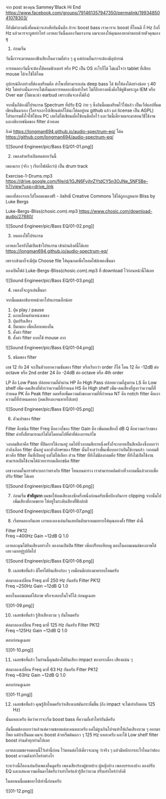 
จาก post ของคุณ Sammey'Black Hi End
https://www.facebook.com/groups/791461357947350/permalink/1993485041078303/

ก็ยังมีคำถามนึงที่คนน่าจะสงสัยกันนั่นคือ
ถ้าจะ boost bass เราควรจะ boost ที่ไหนดี กี่ Hz ถึงกี่ Hz
แล้วควรจะบูสเท่าไหร่
เอาหละวันนี้ฉลองวันแรงงาน ผมจะลองให้คุณลองหาคำตอบด้วยตัวคุณเองดู


1. ก่อนเริ่ม

วันนี้เราจะมาทดลองฟังเสียงในความถี่ต่าง ๆ ดู
แต่ก่อนอื่นเราจะต้องมีอุปกรณ์

การทดลองวันนี้จะต้องใช้คอมพิวเตอร์ หรือ PC 
เป็น OS อะไรก็ได้
ไม่แน่ใจว่า tablet ที่เสียบ mouse ได้จะใช้ได้ไหม

อุปกรณ์อีกอย่างที่ต้องเตรียมคือ ลำโพงที่สามารถเล่น deep bass ได้ 
ข้อให้ลงได้อย่างน้อย ๆ 40 Hz ไม่อย่างนั้นอาจจะไม่เห็นผลการทดลองซักเท่าไหร่
ไม่ก็อีกทางหนึ่งคือใช้หูฟังตระกูล IEM หรือ Over ear (ไม่แนะนำ earbud เพราะมันจะลงไม่ถึง)

จากนั้นก็ต้องมีโปรแกรม Spectrum ที่ปรับ EQ ง่าย ๆ
ซึ่งอันนี้ผมเตรียมไว้ให้แล้ว เป็นเว็ปแอปที่ผมเขียนขึ้นมาเอง 
(ใครจะเอาไปเขียนต่อก็ได้นะโค้ดอยู่บน github แล้ว แค่ license เป็น AGPL) 
โปรแกรมตั้งใจให้ใช้บน PC เลยไม่ได้เขียนเผื่อใช้บนมือถือไว้
และวันนี้เดี๋ยวผมจะมาสอนวิธีใช้งาน และอธิบายชนิดของ filter ด้วยเลย

ลิงค์ https://longman694.github.io/audio-spectrum-eq/
โค้ด https://github.com/longman694/audio-spectrum-eq/

![[Sound Engineer/pic/Bass EQ/01-01.png]]

2. เพลงสำหรับเปิดทดสอบวันนี้

เพลงแรก (จริง ๆ เรียกไฟล์ดีกว่า) เป็น drum track 

Exercise-1-Drums.mp3
https://drive.google.com/file/d/1GJN6FyjhrZYtdCY5n3OJNe_5NF5Be-h7/view?usp=drive_link

เพลงที่สองจากเว็ปโหลดเพลงฟรี - ลิขสิทธิ์ Creative Commons ใช้ได้ถูกกฎหมาย
Bliss by Luke Bergs 

Luke-Bergs-Bliss(chosic.com).mp3
https://www.chosic.com/download-audio/27880/

![[Sound Engineer/pic/Bass EQ/01-02.png]]

3. ทดลองใช้โปรแกรม

เอาหละใครยังไม่เปิดเข้าโปรแกรม เข้าผ่านลิงค์นี้ได้เลย
https://longman694.github.io/audio-spectrum-eq/

เพราะเข้ามาก็จะมีปุ่ม Choose file ให้คุณกดเพื่อโหลดไฟล์เพลงขึ้นมา

ลองเปิดไฟล์ Luke-Bergs-Bliss(chosic.com).mp3 ที่ download ไว้ก่อนหน้านี้ได้เลย

![[Sound Engineer/pic/Bass EQ/01-03.png]]

4. เพลงก็จะถูกเล่นขึ้นมา

จากนี้ผมขออธิบายหน้าตาโปรแกรมเล็กน้อย

1. ปุ่ม play / pause
2. แถบเลื่อนตำแหน่งเพลง
3. ปุ่มปรับเสียง
4. ปิดเพลง เพื่อเลือกเพลงอื่น
5. ตั้งค่า filter 
6. ตั้งค่า filter แบบใช้ mouse ลาก

![[Sound Engineer/pic/Bass EQ/01-04.png]]

5. ชนิดของ filter

เลข 12 กับ 24 จะเป็นตัวบอกความชันของ filter หรือเรียกว่า order ก็ได้
โดน 12 คือ -12dB ต่อ octave หรือ 2nd order
24 คือ -24dB ต่อ octave หรือ 4th order

LP คือ Low Pass ปล่อยความถี่ต่ำผ่าน
HP คือ High Pass ปล่อยความถี่สูงผ่าน
LS คือ Low shelf เพิ่ม-ลดเสียงที่ต่ำกว่าความถี่ที่กำหนด
HS คือ High shelf เพิ่ม-ลดเสียงที่สูงกว่าความถี่ที่กำหนด
PK คือ Peak filter ลดหรือเพิ่มความดังของความถี่ที่กำหนด
NT คือ notch filter คือเอาความถี่ที่กำหนดออก (ลดเสียงลงจนหายไปเลย)

![[Sound Engineer/pic/Bass EQ/01-05.png]]

6. ตัวแปรของ filter

Filter คือชนิด filter
Freq คือควาถี่ของ filter
Gain คือ เพิ่มลดเสียงกี่ dB
Q คือความกว้างของ filter
ค่าทั้งสี่สามารถแก้ไขได้โดยกดไปที่ค่าที่ต้องการแก้ไข

วงกลมสีเทาคือ filter ที่ปิดการใช้งานอยู่ กดไปที่วงกลมสีเทาหนึ่งครั้งก็จะกลายเป็นสีเหลืองซึ่งบอกว่ากำลังเลือก filter นั้นอยู่ และตัวอักษรของ filter นั้นก็จะสว่างขึ้นเพื่อบอกว่าเปิดใช้งานแล้ว
วงกลมสีขาวคือ filter อื่นที่เปิดอยู่ แต่ไม่ได้เลือก
ส่วน filter ที่ยังไม่มีลงกลมคือ filter ที่ยังไม่เปิดใช้งาน สามารถเปิดใช้งานได้ด้วยการกดเลือกชนิด filter

เลขวงกลมในกราฟจะบอกว่าตรงกับ filter ไหนบนตาราง เราสามารถคลิดค้างที่วงกลมนี้แล้วลากเพื่อปรับ filter ได้เลย

![[Sound Engineer/pic/Bass EQ/01-06.png]]

7. ก่อนเริ่ม **สำคัญมาก**
ผมขอให้ลดเสียงลงซักครึ่งหนึ่งก่อนครับเพื่อป้องกันการ clipping
จากนั้นไปเพิ่มเสียงที่ภาคขยาย ให้อยู่ในระดับเสียงที่ฟังปกติ

![[Sound Engineer/pic/Bass EQ/01-07.png]]

8. เริ่มทดลองกันเลย
เอาหละลองเล่นกันเลยอันดับแรกผมอยากให้คุณลองตั้ง filter ดังนี้

Filter PK12  
Freq ~400Hz 
Gain ~12dB 
Q 1.0

เอาหละคุณได้ยินเสียงอย่างไร ลองกดเปิดปิด filter เพิ่อเปรียบเทียบดู
ตอบในคอมเมนต์ของภาพได้เลย เฉยอยู่รูปถัดไป

![[Sound Engineer/pic/Bass EQ/01-08.png]]

9. เฉลยข้อที่แล้ว
มีใครได้ยินเสียงก้อง ๆ เหมือนมีกล่องมาครอบไหมครับ 

ต่อมาลองเปลี่ยน Freq มาที่ 250 Hz กันครับ
Filter PK12  
Freq ~250Hz 
Gain ~12dB 
Q 1.0

ตอบในคอมเมนต์ไต้ภาพ หรือจะตอบในใจก็ได้ ก่อนดูเฉลย

![[01-09.png]]

10. เฉลยข้อที่แล้ว
รู้สึกเสียงบวม ๆ กันไหมครับ

ต่อมาลองเปลี่ยน Freq มาที่ 125 Hz กันครับ
Filter PK12  
Freq ~125Hz 
Gain ~12dB 
Q 1.0

ตอบก่อนดูเฉลย

![[01-10.png]]

11. เฉลยข้อที่แล้ว
ในย่านนี้คุณต้องได้ยินเสียง impact ของกระเดื่อง เสียงแน่น ๆ

ต่อมาลองเปลี่ยน Freq มาที่ 63 Hz กันครับ
Filter PK12  
Freq ~63Hz 
Gain ~12dB 
Q 1.0

ตอบก่อนดูเฉลย


![[01-11.png]]

12. เฉลยข้อที่แล้ว
คุณรู้สึกไหมครับว่าเสียงเบสมันกระหึ่มขึ้น (ถึง impact จะไม่เท่ากับตอน 125 Hz)

นั่นแหละครับ คิดว่าควรจะเริ่ม boost bass ที่ความถี่เท่าไหร่กันดีครับ

อันนี้ผมต้องบอกว่าแล้วแต่ความชอบแต่ละคนหละครับ
แค่ไม่สูงเกินไปจนทำให้เกิดเสียงบวม ๆ ออกมาก็พอ
แต่ถ้าเป็นผม ผมจะ boost ด้วยเริ่มต้นแถว ๆ 125 Hz แหละครับ
และใช้ Low shelf filter boost ย่านต่ำทุกย่านไปเลย

เอาหละผมขอจบตอนนี้ไว้เท่านี้ก่อน
ไว้ตอนต่อไปเดี๋ยวจะมาดู ว่าจริง ๆ แล้วมีหลักการอะไรไหมว่าต้อง boost ความดังเท่าไหร่อย่างไร

ระหว่างนี้ก็ลองเล่นกับเพลงอื่นดูครับ เพลงเสียงร้องผู้ชายบ้าง ผู้หญิงบ้าง เพลงบรรเลงบ้าง
ลองปรับ EQ และแสดงความเห็นมาได้ครับว่าเท่าไหร่แล้วรู้สึกว่าบวม ปรับเท่าไหร่กำลังดี

ในตอนนนี้ผมขอลาไปเท่านี้ก่อนครับ

![[01-12.png]]
